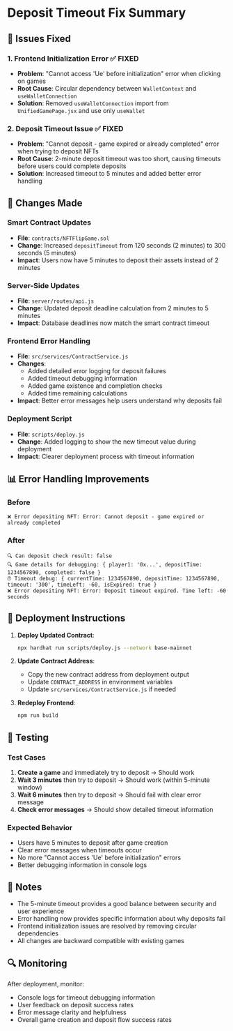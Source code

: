 # Deposit Timeout Fix Summary

## 🎯 **Issues Fixed**

### 1. **Frontend Initialization Error** ✅ FIXED
- **Problem**: "Cannot access 'Ue' before initialization" error when clicking on games
- **Root Cause**: Circular dependency between `WalletContext` and `useWalletConnection`
- **Solution**: Removed `useWalletConnection` import from `UnifiedGamePage.jsx` and use only `useWallet`

### 2. **Deposit Timeout Issue** ✅ FIXED
- **Problem**: "Cannot deposit - game expired or already completed" error when trying to deposit NFTs
- **Root Cause**: 2-minute deposit timeout was too short, causing timeouts before users could complete deposits
- **Solution**: Increased timeout to 5 minutes and added better error handling

## 🔧 **Changes Made**

### **Smart Contract Updates**
- **File**: `contracts/NFTFlipGame.sol`
- **Change**: Increased `depositTimeout` from 120 seconds (2 minutes) to 300 seconds (5 minutes)
- **Impact**: Users now have 5 minutes to deposit their assets instead of 2 minutes

### **Server-Side Updates**
- **File**: `server/routes/api.js`
- **Change**: Updated deposit deadline calculation from 2 minutes to 5 minutes
- **Impact**: Database deadlines now match the smart contract timeout

### **Frontend Error Handling**
- **File**: `src/services/ContractService.js`
- **Changes**:
  - Added detailed error logging for deposit failures
  - Added timeout debugging information
  - Added game existence and completion checks
  - Added time remaining calculations
- **Impact**: Better error messages help users understand why deposits fail

### **Deployment Script**
- **File**: `scripts/deploy.js`
- **Change**: Added logging to show the new timeout value during deployment
- **Impact**: Clearer deployment process with timeout information

## 📊 **Error Handling Improvements**

### **Before**
```
❌ Error depositing NFT: Error: Cannot deposit - game expired or already completed
```

### **After**
```
🔍 Can deposit check result: false
🔍 Game details for debugging: { player1: '0x...', depositTime: 1234567890, completed: false }
⏰ Timeout debug: { currentTime: 1234567890, depositTime: 1234567890, timeout: '300', timeLeft: -60, isExpired: true }
❌ Error depositing NFT: Error: Deposit timeout expired. Time left: -60 seconds
```

## 🚀 **Deployment Instructions**

1. **Deploy Updated Contract**:
   ```bash
   npx hardhat run scripts/deploy.js --network base-mainnet
   ```

2. **Update Contract Address**:
   - Copy the new contract address from deployment output
   - Update `CONTRACT_ADDRESS` in environment variables
   - Update `src/services/ContractService.js` if needed

3. **Redeploy Frontend**:
   ```bash
   npm run build
   ```

## 🧪 **Testing**

### **Test Cases**
1. **Create a game** and immediately try to deposit → Should work
2. **Wait 3 minutes** then try to deposit → Should work (within 5-minute window)
3. **Wait 6 minutes** then try to deposit → Should fail with clear error message
4. **Check error messages** → Should show detailed timeout information

### **Expected Behavior**
- Users have 5 minutes to deposit after game creation
- Clear error messages when timeouts occur
- No more "Cannot access 'Ue' before initialization" errors
- Better debugging information in console logs

## 📝 **Notes**

- The 5-minute timeout provides a good balance between security and user experience
- Error handling now provides specific information about why deposits fail
- Frontend initialization issues are resolved by removing circular dependencies
- All changes are backward compatible with existing games

## 🔍 **Monitoring**

After deployment, monitor:
- Console logs for timeout debugging information
- User feedback on deposit success rates
- Error message clarity and helpfulness
- Overall game creation and deposit flow success rates 